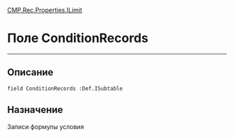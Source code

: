 ﻿---
Link: CMP.Rec.Properties.ILimit.@ConditionRecords
---

<!---  Навигация
[Имя проекта](#) :
-->
[CMP.Rec.Properties.ILimit](Default)

# Поле ConditionRecords
---

## Описание

    field ConditionRecords :Def.ISubtable

<!--
## Аргументы{#Args}

### Аргумент1

Описание аргумента 1
-->

## Назначение

Записи формулы условия

<!--
## Пример

    ConditionRecords...
-->

